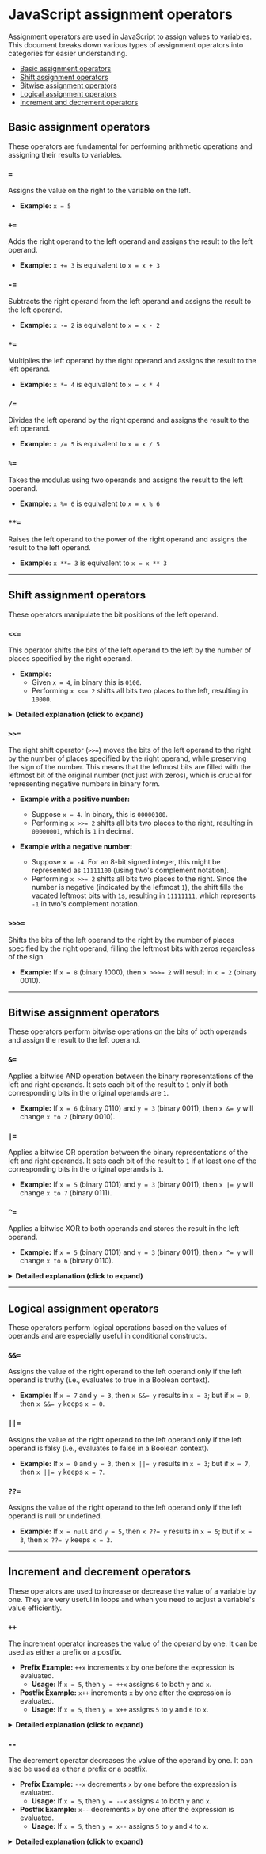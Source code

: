 # JavaScript assignment operators

Assignment operators are used in JavaScript to assign values to variables. This document breaks down various types of assignment operators into categories for easier understanding.

- [Basic assignment operators](#basic-assignment-operators)
- [Shift assignment operators](#shift-assignment-operators)
- [Bitwise assignment operators](#bitwise-assignment-operators)
- [Logical assignment operators](#logical-assignment-operators)
- [Increment and decrement operators](#increment-and-decrement-operators)

## Basic assignment operators

These operators are fundamental for performing arithmetic operations and assigning their results to variables.

### `=`
Assigns the value on the right to the variable on the left.
- **Example:** `x = 5`

### `+=`
Adds the right operand to the left operand and assigns the result to the left operand.
- **Example:** `x += 3` is equivalent to `x = x + 3`

### `-=`
Subtracts the right operand from the left operand and assigns the result to the left operand.
- **Example:** `x -= 2` is equivalent to `x = x - 2`

### `*=`
Multiplies the left operand by the right operand and assigns the result to the left operand.
- **Example:** `x *= 4` is equivalent to `x = x * 4`

### `/=`
Divides the left operand by the right operand and assigns the result to the left operand.
- **Example:** `x /= 5` is equivalent to `x = x / 5`

### `%=`
Takes the modulus using two operands and assigns the result to the left operand.
- **Example:** `x %= 6` is equivalent to `x = x % 6`

### `**=`
Raises the left operand to the power of the right operand and assigns the result to the left operand.
- **Example:** `x **= 3` is equivalent to `x = x ** 3`

---

## Shift assignment operators

These operators manipulate the bit positions of the left operand.

### `<<=`
This operator shifts the bits of the left operand to the left by the number of places specified by the right operand.

- **Example:** 
  - Given `x = 4`, in binary this is `0100`.
  - Performing `x <<= 2` shifts all bits two places to the left, resulting in `10000`.

<details>
<summary><b>Detailed explanation (click to expand)</b></summary>

#### Initial state
- `0100` represents the binary for 4.

#### Process
- When shifting left (`<<=`), each bit moves left by the specified positions.
- The `1` from the position representing '4' moves left to the position representing '16'.
- Zeros are added on the right to fill the vacated positions.

#### Visual explanation
- **Before shift:** `0 1 0 0`
- **After shift:**  `1 0 0 0 0` (not `010000` because the leading zero does not hold value and is omitted in binary representation).

### Why leading zeros are omitted
- In binary notation, leading zeros do not affect the value of the number. They are placeholders and are generally not displayed in higher-level representations. When bits are shifted left, any bits that move beyond the size limit of the number type are discarded, and new zeros are introduced on the right.

</details>

### `>>=`
The right shift operator (`>>=`) moves the bits of the left operand to the right by the number of places specified by the right operand, while preserving the sign of the number. This means that the leftmost bits are filled with the leftmost bit of the original number (not just with zeros), which is crucial for representing negative numbers in binary form.

- **Example with a positive number:**
  - Suppose `x = 4`. In binary, this is `00000100`.
  - Performing `x >>= 2` shifts all bits two places to the right, resulting in `00000001`, which is `1` in decimal.

- **Example with a negative number:**
  - Suppose `x = -4`. For an 8-bit signed integer, this might be represented as `11111100` (using two's complement notation).
  - Performing `x >>= 2` shifts all bits two places to the right. Since the number is negative (indicated by the leftmost `1`), the shift fills the vacated leftmost bits with `1`s, resulting in `11111111`, which represents `-1` in two's complement notation.

### `>>>=`
Shifts the bits of the left operand to the right by the number of places specified by the right operand, filling the leftmost bits with zeros regardless of the sign.
- **Example:** If `x = 8` (binary 1000), then `x >>>= 2` will result in `x = 2` (binary 0010).

---

## Bitwise assignment operators

These operators perform bitwise operations on the bits of both operands and assign the result to the left operand.

### `&=`
Applies a bitwise AND operation between the binary representations of the left and right operands. It sets each bit of the result to `1` only if both corresponding bits in the original operands are `1`.
- **Example:** If `x = 6` (binary 0110) and `y = 3` (binary 0011), then `x &= y` will change `x to 2` (binary 0010).

### `|=`
Applies a bitwise OR operation between the binary representations of the left and right operands. It sets each bit of the result to `1` if at least one of the corresponding bits in the original operands is `1`.
- **Example:** If `x = 5` (binary 0101) and `y = 3` (binary 0011), then `x |= y` will change `x to 7` (binary 0111).

### `^=`
Applies a bitwise XOR to both operands and stores the result in the left operand.
- **Example:** If `x = 5` (binary 0101) and `y = 3` (binary 0011), then `x ^= y` will change `x to 6` (binary 0110).

<details>
<summary><b>Detailed explanation (click to expand)</b></summary>

The `^=` operator applies a bitwise XOR (exclusive OR) operation between the binary representations of the left and right operands. It compares each corresponding pair of bits and sets the resulting bit to `1` if and only if exactly one of the two bits is `1`.

#### Bit-by-Bit XOR Operation:
- **First bit (rightmost):** `1 (x)` XOR `1 (y)` = `0` (since both bits are the same)
- **Second bit:** `0 (x)` XOR `1 (y)` = `1` (since the bits are different)
- **Third bit:** `1 (x)` XOR `0 (y)` = `1` (since the bits are different)
- **Fourth bit (leftmost):** `0 (x)` XOR `0 (y)` = `0` (since both bits are the same)

After performing the XOR operation, the resulting binary representation of `x` becomes `0110`, which equals `6` in decimal.

</details>

---

## Logical assignment operators

These operators perform logical operations based on the values of operands and are especially useful in conditional constructs.

### `&&=`
Assigns the value of the right operand to the left operand only if the left operand is truthy (i.e., evaluates to true in a Boolean context).
- **Example:** If `x = 7` and `y = 3`, then `x &&= y` results in `x = 3`; but if `x = 0`, then `x &&= y` keeps `x = 0`.

### `||=`
Assigns the value of the right operand to the left operand only if the left operand is falsy (i.e., evaluates to false in a Boolean context).
- **Example:** If `x = 0` and `y = 3`, then `x ||= y` results in `x = 3`; but if `x = 7`, then `x ||= y` keeps `x = 7`.

### `??=`
Assigns the value of the right operand to the left operand only if the left operand is null or undefined.
- **Example:** If `x = null` and `y = 5`, then `x ??= y` results in `x = 5`; but if `x = 3`, then `x ??= y` keeps `x = 3`.

---

## Increment and decrement operators

These operators are used to increase or decrease the value of a variable by one. They are very useful in loops and when you need to adjust a variable's value efficiently.

### `++`
The increment operator increases the value of the operand by one. It can be used as either a prefix or a postfix.

- **Prefix Example:** `++x` increments `x` by one before the expression is evaluated.
  - **Usage:** If `x = 5`, then `y = ++x` assigns `6` to both `y` and `x`.
- **Postfix Example:** `x++` increments `x` by one after the expression is evaluated.
  - **Usage:** If `x = 5`, then `y = x++` assigns `5` to `y` and `6` to `x`.

<details>
<summary><b>Detailed explanation (click to expand)</b></summary>

When using the increment operator in postfix form (`x++`), the current value of `x` is returned and used in the expression before `x` is incremented. Thus, in the postfix example, `y = x++`, `y` is assigned the original value of `x`, and then `x` is increased by one.

</details>

### `--`
The decrement operator decreases the value of the operand by one. It can also be used as either a prefix or a postfix.

- **Prefix Example:** `--x` decrements `x` by one before the expression is evaluated.
  - **Usage:** If `x = 5`, then `y = --x` assigns `4` to both `y` and `x`.
- **Postfix Example:** `x--` decrements `x` by one after the expression is evaluated.
  - **Usage:** If `x = 5`, then `y = x--` assigns `5` to `y` and `4` to `x`.

<details>
<summary><b>Detailed explanation (click to expand)</b></summary>

When using the decrement operator in postfix form (`x--`), the current value of `x` is returned and used in the expression before `x` is decreased. Thus, in the postfix example, `y = x--`, `y` is assigned the original value of `x`, and then `x` is decreased by one.

</details>


